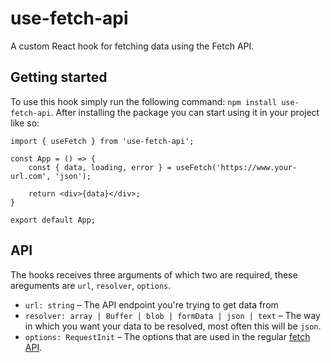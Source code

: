 # use-fetch-api
A custom React hook for fetching data using the Fetch API.

## Getting started
To use this hook simply run the following command: `npm install use-fetch-api`. After installing the package you can start using it in your project like so:

```
import { useFetch } from 'use-fetch-api';

const App = () => {
    const { data, loading, error } = useFetch('https://www.your-url.com', 'json');
    
    return <div>{data}</div>;
}

export default App;
```

## API
The hooks receives three arguments of which two are required, these areguments are `url`, `resolver`, `options`.

- `url: string` – The API endpoint you're trying to get data from
- `resolver: array | Buffer | blob | formData | json | text` – The way in which you want your data to be resolved, most often this will be `json`.
- `options: RequestInit` – The options that are used in the regular [fetch API](https://developer.mozilla.org/en-US/docs/Web/API/Fetch_API/Using_Fetch).
